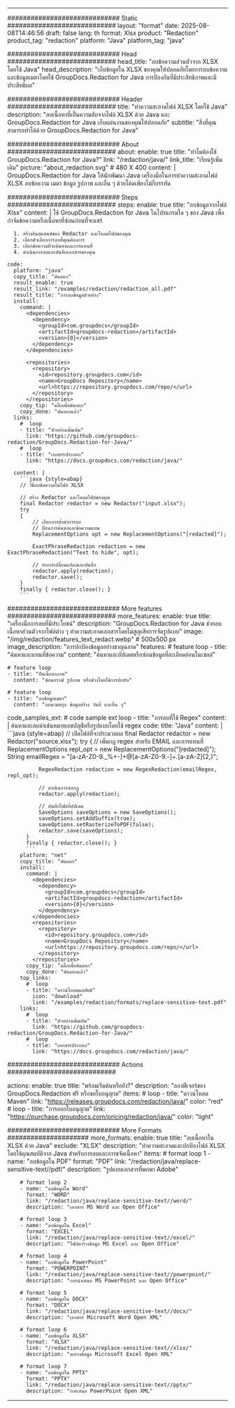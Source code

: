 
---
############################# Static ############################
layout: "format"
date:  2025-08-08T14:46:56
draft: false
lang: th
format: Xlsx
product: "Redaction"
product_tag: "redaction"
platform: "Java"
platform_tag: "java"

############################# Head ############################
head_title: "ลบข้อความส่วนตัวจาก XLSX โดยใช้ Java"
head_description: "เก็บข้อมูลใน XLSX ของคุณให้ปลอดภัยโดยการลบข้อความและข้อมูลเมตาโดยใช้ GroupDocs.Redaction for Java การป้องกันที่มีประสิทธิภาพและมีประสิทธิผล"

############################# Header ############################
title: "ทำความสะอาดไฟล์ XLSX โดยใช้ Java" 
description: "ลบเนื้อหาที่เป็นความลับจากไฟล์ XLSX ด้วย Java และ GroupDocs.Redaction for Java เก็บแผ่นงานของคุณให้ปลอดภัย"
subtitle: "สิ่งที่คุณสามารถทำได้ด้วย GroupDocs.Redaction for Java" 

############################# About ############################
about:
    enable: true
    title: "ทำไมต้องใช้ GroupDocs.Redaction for Java?"
    link: "/redaction/java/"
    link_title: "เรียนรู้เพิ่มเติม"
    picture: "about_redaction.svg" # 480 X 400
    content: |
       GroupDocs.Redaction for Java ให้นักพัฒนา Java เครื่องมือในการทำความสะอาดไฟล์ XLSX ลบข้อความ เมตา ข้อมูล รูปภาพ และอื่น ๆ ด้วยโค้ดเพียงไม่กี่บรรทัด

############################# Steps ############################
steps:
    enable: true
    title: "ลบข้อมูลจากไฟล์ Xlsx"
    content: |
      ใช้ GroupDocs.Redaction for Java ในโปรแกรมใด ๆ ของ Java เพื่อกำจัดข้อความหรือเนื้อหาที่ซ่อนก่อนที่จะแชร์
      
      1. สร้างอินสแตนซ์ของ Redactor และโหลดไฟล์ของคุณ
      2. เลือกตัวเลือกการลบที่คุณต้องการ
      3. เลือกข้อความที่จะค้นหาและการแทนที่
      4. ดำเนินการลบและบันทึกเอกสารของคุณ
   
    code:
      platform: "java"
      copy_title: "คัดลอก"
      result_enable: true
      result_link: "/examples/redaction/redaction_all.pdf"
      result_title: "การลบข้อมูลตัวอย่าง"
      install:
        command: |
          <dependencies>
            <dependency>
              <groupId>com.groupdocs</groupId>
              <artifactId>groupdocs-redaction</artifactId>
              <version>{0}</version>
            </dependency>
          </dependencies>

          <repositories>
            <repository>
              <id>repository.groupdocs.com</id>
              <name>GroupDocs Repository</name>
              <url>https://repository.groupdocs.com/repo/</url>
            </repository>
          </repositories>
        copy_tip: "คลิ๊กเพื่อคัดลอก"
        copy_done: "คัดลอกแล้ว"
      links:
        #  loop
        - title: "ตัวอย่างเพิ่มเติม"
          link: "https://github.com/groupdocs-redaction/GroupDocs.Redaction-for-Java/"
        #  loop
        - title: "เอกสารประกอบ"
          link: "https://docs.groupdocs.com/redaction/java/"
          
      content: |
        ```java {style=abap}
        // วิธีลบข้อความในไฟล์ XLSX

        // สร้าง Redactor และโหลดไฟล์ของคุณ
        final Redactor redactor = new Redactor("input.xlsx");
        try
        {
            // เลือกการตั้งค่าการลบ
            // ป้อนการค้นหาและข้อความแทน
            ReplacementOptions opt = new ReplacementOptions("[redacted]");
            
            ExactPhraseRedaction redaction = new ExactPhraseRedaction("Text to hide", opt);

            // ทำการเปลี่ยนแปลงและบันทึก
            redactor.apply(redaction);
            redactor.save();
        }
        finally { redactor.close(); }
        ```            


############################# More features ############################
more_features:
  enable: true
  title: "เครื่องมือการลบที่มีประโยชน์"
  description: "GroupDocs.Redaction for Java ช่วยลบเนื้อหาส่วนตัวจากไฟล์ต่าง ๆ ทำความสะอาดเอกสารโดยไม่สูญเสียการจัดรูปแบบ"
  image: "/img/redaction/features_text_redact.webp" # 500x500 px
  image_description: "การปกป้องข้อมูลอย่างชาญฉลาด"
  features:
    # feature loop
    - title: "ค้นหาและแทนที่ข้อความ"
      content: "ค้นหาและอัปเดตหรือซ่อนข้อมูลที่ละเอียดอ่อนในเซลล์"

    # feature loop
    - title: "ปิดเนื้อหาภาพ"
      content: "ซ่อนกราฟ รูปภาพ หรือช่วงโดยใช้การปกทับ"

    # feature loop
    - title: "ลบข้อมูลเมตา"
      content: "ลบนามสกุล ข้อมูลสร้าง วันที่ และอื่น ๆ"
      
  code_samples_ext:
    # code sample ext loop
    - title: "การลบที่ใช้ Regex"
      content: |
        ค้นหาและลบค่าเช่นหมายเลขบัญชีหรือรูปแบบโดยใช้ regex
      code:
        title: "Java"
        content: |
          ```java {style=abap}
          //  เปิดไฟล์ที่จะประมวลผล
          final Redactor redactor = new Redactor("source.xlsx");
          try
          {
              // เพิ่มกฎ regex สำหรับ EMAIL และการแทนที่
              ReplacementOptions repl_opt = new ReplacementOptions("[redacted]");
              String emailRegex = "[a-zA-Z0-9._%+-]+@[a-zA-Z0-9.-]+\.[a-zA-Z]{2,}";

              RegexRedaction redaction = new RegexRedaction(emailRegex, repl_opt);
              
              // ดำเนินการลบกฎ
              redactor.apply(redaction);

              // บันทึกไฟล์ที่อัปเดต
              SaveOptions saveOptions = new SaveOptions();
              saveOptions.setAddSuffix(true);
              saveOptions.setRasterizeToPDF(false);
              redactor.save(saveOptions);
          }
          finally { redactor.close(); }
          ```
        platform: "net"
        copy_title: "คัดลอก"
        install:
          command: |
            <dependencies>
              <dependency>
                <groupId>com.groupdocs</groupId>
                <artifactId>groupdocs-redaction</artifactId>
                <version>{0}</version>
              </dependency>
            </dependencies>
            <repositories>
              <repository>
                <id>repository.groupdocs.com</id>
                <name>GroupDocs Repository</name>
                <url>https://repository.groupdocs.com/repo/</url>
              </repository>
            </repositories>
          copy_tip: "คลิ๊กเพื่อคัดลอก"
          copy_done: "คัดลอกแล้ว"
        top_links:
          #  loop
          - title: "ดาวน์โหลดผลลัพธ์"
            icon: "download"
            link: "/examples/redaction/formats/replace-sensitive-text.pdf"
        links:
          #  loop
          - title: "ตัวอย่างเพิ่มเติม"
            link: "https://github.com/groupdocs-redaction/GroupDocs.Redaction-for-Java/"
          #  loop
          - title: "เอกสารประกอบ"
            link: "https://docs.groupdocs.com/redaction/java/"


############################# Actions ############################

actions:
  enable: true
  title: "พร้อมเริ่มต้นหรือยัง?"
  description: "ลองฟีเจอร์ของ GroupDocs.Redaction ฟรี หรือขอใบอนุญาต"
  items:
    #  loop
    - title: "ดาวน์โหลด Maven"
      link: "https://releases.groupdocs.com/redaction/java/"
      color: "red"
        #  loop
    - title: "การออกใบอนุญาต"
      link: "https://purchase.groupdocs.com/pricing/redaction/java/"
      color: "light"


############################# More Formats #####################
more_formats:
    enable: true
    title: "ลบเนื้อหาใน XLSX ด้วย Java"
    exclude: "XLSX"
    description: "ทำความสะอาดและปกป้องไฟล์ XLSX โดยใช้คุณสมบัติจาก Java สำหรับการลบและการขจัดเนื้อหา"
    items: 
        # format loop 1
        - name: "ลบข้อมูลใน PDF"
          format: "PDF"
          link: "/redaction/java/replace-sensitive-text//pdf/"
          description: "รูปแบบเอกสารที่พกพา Adobe"

        # format loop 2
        - name: "ลบข้อมูลใน Word"
          format: "WORD"
          link: "/redaction/java/replace-sensitive-text//word/"
          description: "เอกสาร MS Word และ Open Office"
          
        # format loop 3
        - name: "ลบข้อมูลใน Excel"
          format: "EXCEL"
          link: "/redaction/java/replace-sensitive-text//excel/"
          description: "ไฟล์ตารางข้อมูล MS Excel และ Open Office"

        # format loop 4
        - name: "ลบข้อมูลใน PowerPoint"
          format: "POWERPOINT"
          link: "/redaction/java/replace-sensitive-text//powerpoint/"
          description: "การนำเสนอ MS PowerPoint และ Open Office"

        # format loop 5
        - name: "ลบข้อมูลใน DOCX"
          format: "DOCX"
          link: "/redaction/java/replace-sensitive-text//docx/"
          description: "เอกสาร Microsoft Word Open XML"
          
        # format loop 6
        - name: "ลบข้อมูลใน XLSX"
          format: "XLSX"
          link: "/redaction/java/replace-sensitive-text//xlsx/"
          description: "ตารางข้อมูล Microsoft Excel Open XML"
          
        # format loop 7
        - name: "ลบข้อมูลใน PPTX"
          format: "PPTX"
          link: "/redaction/java/replace-sensitive-text//pptx/"
          description: "การเสนอ PowerPoint Open XML"


---